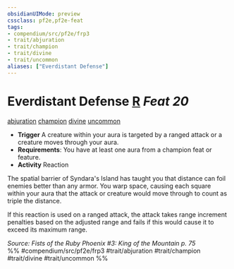 ```yaml
---
obsidianUIMode: preview
cssclass: pf2e,pf2e-feat
tags:
- compendium/src/pf2e/frp3
- trait/abjuration
- trait/champion
- trait/divine
- trait/uncommon
aliases: ["Everdistant Defense"]
---
```

# Everdistant Defense  [R](../../Rules/core-rulebook/chapter-9-playing-the-game.md#Actions "Reaction") *Feat 20*  
[abjuration](../../Rules/traits/abjuration.md)  [champion](../../Rules/traits/champion.md)  [divine](../../Rules/traits/divine.md)  [uncommon](../../Rules/traits/uncommon.md)  

- **Trigger** A creature within your aura is targeted by a ranged attack or a creature moves through your aura.
- **Requirements**: You have at least one aura from a champion feat or feature.
- **Activity** Reaction

The spatial barrier of Syndara's Island has taught you that distance can foil enemies better than any armor. You warp space, causing each square within your aura that the attack or creature would move through to count as triple the distance.

If this reaction is used on a ranged attack, the attack takes range increment penalties based on the adjusted range and fails if this would cause it to exceed its maximum range.

*Source: Fists of the Ruby Phoenix #3: King of the Mountain p. 75*  
%% #compendium/src/pf2e/frp3 #trait/abjuration #trait/champion #trait/divine #trait/uncommon %%